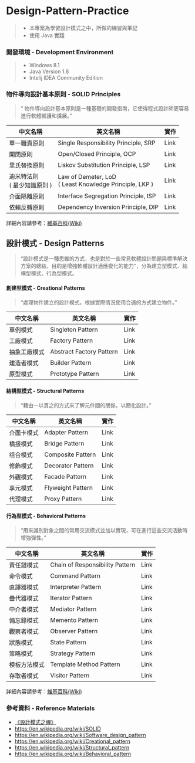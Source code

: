 # Design-Pattern-Practice
> - 本專案為學習設計模式之中，所做的練習與筆記
> - 使用 Java 實踐

### 開發環境 - Development Environment
> - Windows 8.1
> - Java Version 1.8
> - Intelij IDEA Community Edition

### 物件導向設計基本原則 - SOLID Principles
>“ 物件導向設計基本原則是一種基礎的開發指南，它使得程式設計師更容易進行軟體維護和擴展。”

| 中文名稱  | 英文名稱  | 實作  |
| ------------- | ------------- | ------------- |
| 單一職責原則  | Single Responsibility Principle, SRP  | Link |
| 開閉原則  | Open/Closed Principle, OCP  | Link |
| 里氏替換原則  | Liskov Substitution Principle, LSP  | Link |
| 迪米特法則<br>( 最少知識原則 ) | Law of Demeter, LoD<br>( Least Knowledge Principle, LKP )  | Link |
| 介面隔離原則  | Interface Segregation Principle, ISP  | Link |
| 依賴反轉原則  | Dependency Inversion Principle, DIP  | Link |
詳細內容請參考：[維基百科(Wiki)](https://en.wikipedia.org/wiki/SOLID)

## 設計模式 - Design Patterns
>“設計模式是一種思維的方式，也是對於一些常見軟體設計問題與標準解決方案的總結，目的是增強軟體設計適應變化的能力”，分為建立型模式、結構型模式、行為型模式。

#### 創建型模式 - Creational Patterns
>“處理物件建立的設計模式，根據實際情況使用合適的方式建立物件。”

| 中文名稱  | 英文名稱  | 實作  |
| ------------- | ------------- | ------------- |
| 單例模式  | Singleton Pattern  | Link  |
| 工廠模式  | Factory Pattern  | Link  |
| 抽象工廠模式  | Abstract Factory Pattern  | Link  |
| 建造者模式  | Builder Pattern  | Link  |
| 原型模式  | Prototype Pattern  | Link  |

#### 結構型模式 - Structural Patterns
>“藉由一以貫之的方式來了解元件間的關係，以簡化設計。”

| 中文名稱  | 英文名稱  | 實作  |
| ------------- | ------------- | ------------- |
| 介面卡模式  | Adapter Pattern  | Link  |
| 橋接模式  | Bridge Pattern  | Link  |
| 组合模式  | Composite Pattern  | Link  |
| 修飾模式  | Decorator Pattern  | Link  |
| 外觀模式  | Facade Pattern  | Link  |
| 享元模式  | Flyweight Pattern  | Link  |
| 代理模式  | Proxy Pattern  | Link  |

#### 行為型模式 - Behavioral Patterns
>“用來識別對象之間的常用交流模式並加以實現，可在進行這些交流活動時增強彈性。”

| 中文名稱  | 英文名稱  | 實作  |
| ------------- | ------------- | ------------- |
| 責任鏈模式  | Chain of Responsibility Pattern  | Link  |
| 命令模式  | Command Pattern  | Link  |
| 直譯器模式  | Interpreter Pattern  | Link  |
| 疊代器模式  | Iterator Pattern  | Link  |
| 中介者模式  | Mediator Pattern  | Link  |
| 備忘錄模式  | Memento Pattern  | Link  |
| 觀察者模式  | Observer Pattern  | Link  |
| 狀態模式  | State Pattern  | Link  |
| 策略模式  | Strategy Pattern  | Link  |
| 模板方法模式  | Template Method Pattern  | Link  |
| 存取者模式  | Visitor Pattern  | Link  |

詳細內容請參考：[維基百科(Wiki)](https://en.wikipedia.org/wiki/Software_design_pattern)

### 參考資料 - Reference Materials
- [《設計模式之禪》](http://www.books.com.tw/products/CN11096287 "《設計模式之禪》")
- https://en.wikipedia.org/wiki/SOLID
- https://en.wikipedia.org/wiki/Software_design_pattern
- https://en.wikipedia.org/wiki/Creational_pattern
- https://en.wikipedia.org/wiki/Structural_pattern
- https://en.wikipedia.org/wiki/Behavioral_pattern